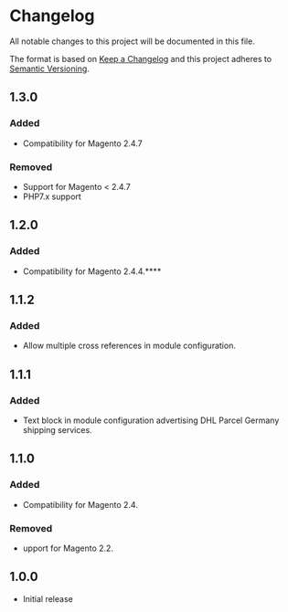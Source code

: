 # Changelog

All notable changes to this project will be documented in this file.

The format is based on [Keep a Changelog](http://keepachangelog.com/en/1.0.0/)
and this project adheres to [Semantic Versioning](http://semver.org/spec/v2.0.0.html).


## 1.3.0

### Added

- Compatibility for Magento 2.4.7

### Removed

- Support for Magento < 2.4.7
- PHP7.x support

## 1.2.0

### Added

- Compatibility for Magento 2.4.4.****

## 1.1.2

### Added

- Allow multiple cross references in module configuration.

## 1.1.1

### Added

- Text block in module configuration advertising DHL Parcel Germany shipping services.  

## 1.1.0

### Added

- Compatibility for Magento 2.4.

### Removed

- upport for Magento 2.2.

## 1.0.0

- Initial release

